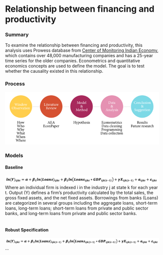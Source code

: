 # Relationship between financing and productivity
### Summary
To examine the relationship between financing and productivity, this analysis uses Prowess database from [Center of Monitoring Indian Economy](https://www.cmie.com/), which contains over 48,000 manufacturing companies and has a 25-year time series for the older companies. Econometrics and quantitative economics concepts are used to define the model. The goal is to test whether the causality existed in this relationship.

### Process
![Process](https://github.com/katetywu/Financial-Market/blob/master/Image/FM_Process.jpg)

### Models
#### Baseline
![Equ.1](https://github.com/katetywu/Financial-Market/blob/master/Image/Equation1.jpg)<br>
Where an individual firm is indexed i in the industry j at state k for each year t. Output (Y) defines a firm’s productivity calculated by the total sales, the gross fixed assets, and the net fixed assets. Borrowings from banks (Loans) are categorized in several groups including the aggregate loans, short-term loans, long-term loans; short-term loans from private and public sector banks, and long-term loans from private and public sector banks.<br><br>
#### Robust Specification
![Equ.2](https://github.com/katetywu/Financial-Market/blob/master/Image/Equation2.jpg)<br>
...
